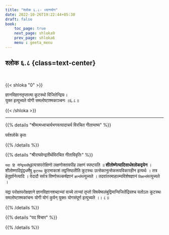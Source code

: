 ```yaml
---
title: "श्लोक ६.८- ध्यानयोग"
date: 2022-10-26T19:22:44+05:30
draft: false
book:
    toc_page: true
    next_page: shloka9
    prev_page: shloka6
    menu : geeta_menu
---
```




## श्लोक ६.८ {class=text-center}

<br/>

{{< shloka  "0"  >}}

ज्ञानविज्ञानतृप्तात्मा कूटस्थो विजितेन्द्रियः।  
युक्त इत्युच्यते योगी समलोष्टाश्मकाञ्चनः ॥६.८॥

{{< /shloka >}}

---


{{% details "श्रीमत्मध्वाचार्यभगवत्पादाचर्य विरचित  गीताभाष्य" %}}

पर्वश्लोके कृतः

{{% /details %}}



{{% details "श्रीराघवेन्द्रतीर्थविरचित गीताविवृतिः" %}}


`यदा हि नेन्द्रियार्थेषु`इत्यत्रापरोक्षिणो लक्षणोक्तावपीह 
लक्षणं स्पष्टयति ॥ **शीतोष्णेत्यादिसार्धश्लोकद्वयेन** । 
शीतोष्णादिद्वंद्वधर्मेषु `कूटस्थः` कूटमाकाशं 
तद्वत्तिष्ठतीति कूटस्थः उत्सेकानुत्सेकरूपविकारहीन इत्यर्थः ।
तत्र हेतुर्ज्ञानेत्यादि । 
वेदादौ सर्वत्र विष्णोरूत्कर्षज्ञानं `ज्ञानमि`त्युच्यते । 
तदवांतरमाहात्म्यविशेषज्ञानं `विज्ञानमि`त्युच्यते । 

यद्वा परोक्षापरोक्षज्ञाने ज्ञानविज्ञानशब्दाभ्यां वाच्ये 
ताभ्यां तृप्तो विषयेष्वलंबुद्विमान्विजितेंद्रियश्च
यतोऽतः कूटस्थः समलोष्टाश्मकांचनः योगी योगं 
कुर्वन्‌ युक्तः योगसंपूर्ण इत्युच्यते ।। ८॥

{{% /details %}}



{{% details "पद विचार" %}}


{{% /details %}}
